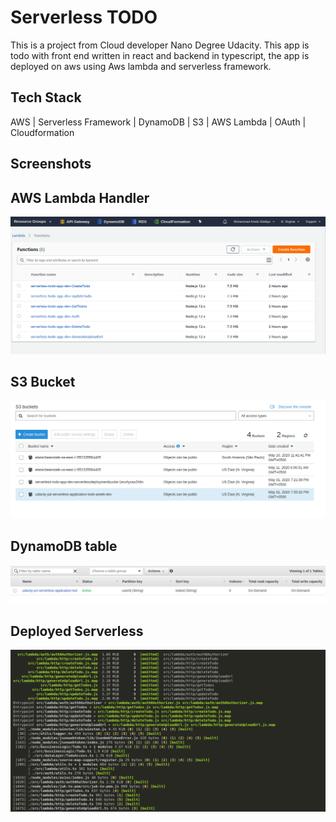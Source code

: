# Serverless TODO

This is a project from Cloud developer Nano Degree Udacity.
This app is todo with front end written in react and backend in typescript, the app is deployed on aws using Aws lambda and serverless framework.

## Tech Stack 
AWS | Serverless Framework | DynamoDB | S3 | AWS Lambda | OAuth | Cloudformation

## Screenshots


## AWS Lambda Handler
![Screenshot](images/aws1.png)

## S3 Bucket
![Screenshot](images/aws2.png)

## DynamoDB table
![Screenshot](images/aws3.png)

## Deployed Serverless 
![Screenshot](images/aws4.png)
